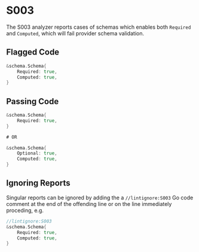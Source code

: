 # S003

The S003 analyzer reports cases of schemas which enables both `Required`
and `Computed`, which will fail provider schema validation.

## Flagged Code

```go
&schema.Schema{
    Required: true,
    Computed: true,
}
```

## Passing Code

```go
&schema.Schema{
    Required: true,
}

# OR

&schema.Schema{
    Optional: true,
    Computed: true,
}
```

## Ignoring Reports

Singular reports can be ignored by adding the a `//lintignore:S003` Go code comment at the end of the offending line or on the line immediately proceding, e.g.

```go
//lintignore:S003
&schema.Schema{
    Required: true,
    Computed: true,
}
```

